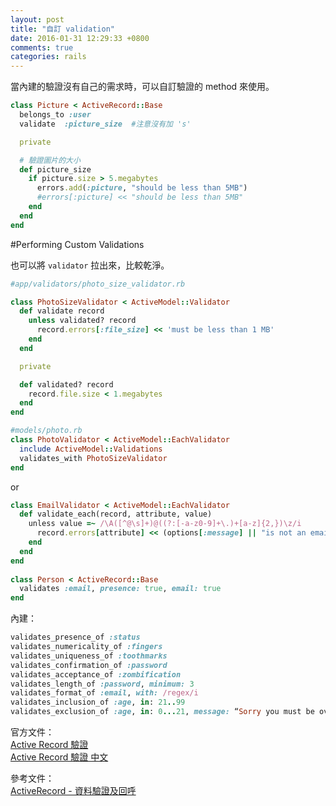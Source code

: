 ```yaml
---
layout: post
title: "自訂 validation"
date: 2016-01-31 12:29:33 +0800
comments: true
categories: rails
---
```


當內建的驗證沒有自己的需求時，可以自訂驗證的 method 來使用。

<!-- more -->

```ruby
class Picture < ActiveRecord::Base
  belongs_to :user
  validate  :picture_size  #注意沒有加 's'

  private

  # 驗證圖片的大小
  def picture_size
    if picture.size > 5.megabytes
      errors.add(:picture, "should be less than 5MB")
      #errors[:picture] << "should be less than 5MB"
    end
  end
end
```

#Performing Custom Validations

也可以將 `validator` 拉出來，比較乾淨。

```ruby
#app/validators/photo_size_validator.rb

class PhotoSizeValidator < ActiveModel::Validator
  def validate record
    unless validated? record
      record.errors[:file_size] << 'must be less than 1 MB'
    end
  end

  private

  def validated? record
    record.file.size < 1.megabytes
  end
end

#models/photo.rb
class PhotoValidator < ActiveModel::EachValidator
  include ActiveModel::Validations
  validates_with PhotoSizeValidator
end
```

or

```ruby
class EmailValidator < ActiveModel::EachValidator
  def validate_each(record, attribute, value)
    unless value =~ /\A([^@\s]+)@((?:[-a-z0-9]+\.)+[a-z]{2,})\z/i
      record.errors[attribute] << (options[:message] || "is not an email")
    end
  end
end
 
class Person < ActiveRecord::Base
  validates :email, presence: true, email: true
end
```

內建：
  
```rubyvalidates_presence_of :statusvalidates_numericality_of :fingersvalidates_uniqueness_of :toothmarksvalidates_confirmation_of :passwordvalidates_acceptance_of :zombificationvalidates_length_of :password, minimum: 3validates_format_of :email, with: /regex/ivalidates_inclusion_of :age, in: 21..99validates_exclusion_of :age, in: 0...21, message: “Sorry you must be over 21”
```


官方文件：  
[Active Record 驗證](http://guides.rubyonrails.org/active_record_validations.html)  
[Active Record 驗證 中文](http://rails.ruby.tw/active_record_validations.html)

參考文件：  
[ActiveRecord - 資料驗證及回呼](https://ihower.tw/rails4/activerecord-lifecycle.html)